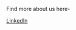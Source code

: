 Find more about us here-

[LinkedIn](https://www.linkedin.com/company/ieee-ras-robotics-and-automation-society-iit-indore/?viewAsMember=true)



